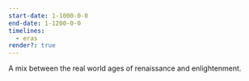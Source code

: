 ```yaml
---
start-date: 1-1000-0-0
end-date: 1-1200-0-0
timelines:
  - eras
render?: true
---
```

A mix between the real world ages of renaissance and enlightenment.